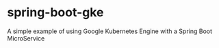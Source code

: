 # spring-boot-gke
A simple example of using Google Kubernetes Engine with a Spring Boot MicroService

